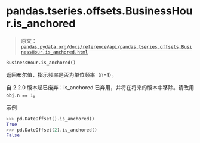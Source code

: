# pandas.tseries.offsets.BusinessHour.is_anchored

> 原文：[`pandas.pydata.org/docs/reference/api/pandas.tseries.offsets.BusinessHour.is_anchored.html`](https://pandas.pydata.org/docs/reference/api/pandas.tseries.offsets.BusinessHour.is_anchored.html)

```py
BusinessHour.is_anchored()
```

返回布尔值，指示频率是否为单位频率（n=1）。

自 2.2.0 版本起已废弃：is_anchored 已弃用，并将在将来的版本中移除。请改用`obj.n == 1`。

示例

```py
>>> pd.DateOffset().is_anchored()
True
>>> pd.DateOffset(2).is_anchored()
False 
```
